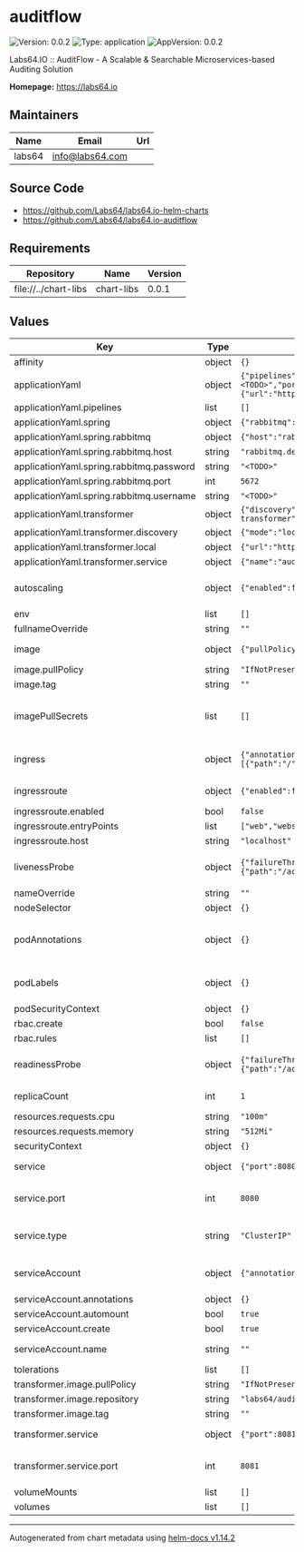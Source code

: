 # auditflow

![Version: 0.0.2](https://img.shields.io/badge/Version-0.0.2-informational?style=flat-square) ![Type: application](https://img.shields.io/badge/Type-application-informational?style=flat-square) ![AppVersion: 0.0.2](https://img.shields.io/badge/AppVersion-0.0.2-informational?style=flat-square)

Labs64.IO :: AuditFlow - A Scalable & Searchable Microservices-based Auditing Solution

**Homepage:** <https://labs64.io>

## Maintainers

| Name | Email | Url |
| ---- | ------ | --- |
| labs64 | <info@labs64.com> |  |

## Source Code

* <https://github.com/Labs64/labs64.io-helm-charts>
* <https://github.com/Labs64/labs64.io-auditflow>

## Requirements

| Repository | Name | Version |
|------------|------|---------|
| file://../chart-libs | chart-libs | 0.0.1 |

## Values

| Key | Type | Default | Description |
|-----|------|---------|-------------|
| affinity | object | `{}` |  |
| applicationYaml | object | `{"pipelines":[],"spring":{"rabbitmq":{"host":"rabbitmq.default.svc.cluster.local","password":"<TODO>","port":5672,"username":"<TODO>"}},"transformer":{"discovery":{"mode":"local"},"local":{"url":"http://localhost:8081"},"service":{"name":"auditflow-transformer","namespace":"default"}}}` | Additional application properties |
| applicationYaml.pipelines | list | `[]` | AuditFlow pipelines configuration |
| applicationYaml.spring | object | `{"rabbitmq":{"host":"rabbitmq.default.svc.cluster.local","password":"<TODO>","port":5672,"username":"<TODO>"}}` | Spring configuration |
| applicationYaml.spring.rabbitmq | object | `{"host":"rabbitmq.default.svc.cluster.local","password":"<TODO>","port":5672,"username":"<TODO>"}` | RabbitMQ connection params |
| applicationYaml.spring.rabbitmq.host | string | `"rabbitmq.default.svc.cluster.local"` | RabbitMQ host name; default: rabbitmq.<namespace>.svc.cluster.local |
| applicationYaml.spring.rabbitmq.password | string | `"<TODO>"` | RabbitMQ password |
| applicationYaml.spring.rabbitmq.port | int | `5672` | RabbitMQ port; default: 5672 |
| applicationYaml.spring.rabbitmq.username | string | `"<TODO>"` | RabbitMQ username |
| applicationYaml.transformer | object | `{"discovery":{"mode":"local"},"local":{"url":"http://localhost:8081"},"service":{"name":"auditflow-transformer","namespace":"default"}}` | Transformer configuration |
| applicationYaml.transformer.discovery | object | `{"mode":"local"}` | Discovery mode; "local" or "kubernetes" |
| applicationYaml.transformer.local | object | `{"url":"http://localhost:8081"}` | Local URL for the transformer service |
| applicationYaml.transformer.service | object | `{"name":"auditflow-transformer","namespace":"default"}` | Service name and namespace for the transformer |
| autoscaling | object | `{"enabled":false,"maxReplicas":3,"minReplicas":1,"targetCPUUtilizationPercentage":80}` | This section is for setting up autoscaling more information can be found here: https://kubernetes.io/docs/concepts/workloads/autoscaling/ |
| env | list | `[]` |  |
| fullnameOverride | string | `""` |  |
| image | object | `{"pullPolicy":"IfNotPresent","repository":"labs64/auditflow","tag":""}` | This sets the container image more information can be found here: https://kubernetes.io/docs/concepts/containers/images/ |
| image.pullPolicy | string | `"IfNotPresent"` | This sets the pull policy for images. |
| image.tag | string | `""` | Overrides the image tag whose default is the chart appVersion. |
| imagePullSecrets | list | `[]` | This is for the secrets for pulling an image from a private repository more information can be found here: https://kubernetes.io/docs/tasks/configure-pod-container/pull-image-private-registry/ |
| ingress | object | `{"annotations":{},"className":"","enabled":false,"hosts":[{"host":"chart-example.local","paths":[{"path":"/","pathType":"ImplementationSpecific"}]}],"tls":[]}` | This block is for setting up the ingress for more information can be found here: https://kubernetes.io/docs/concepts/services-networking/ingress/ |
| ingressroute | object | `{"enabled":false,"entryPoints":["web","websecure"],"host":"localhost"}` | IngressRoute configuration for Traefik more information can be found here: https://doc.traefik.io/traefik/routing/providers/kubernetes-crd/ |
| ingressroute.enabled | bool | `false` | This sets whether the IngressRoute is enabled or not |
| ingressroute.entryPoints | list | `["web","websecure"]` | Entry points for the IngressRoute |
| ingressroute.host | string | `"localhost"` | Host for the IngressRoute |
| livenessProbe | object | `{"failureThreshold":3,"httpGet":{"path":"/actuator/health/liveness","port":8080},"initialDelaySeconds":30,"periodSeconds":10,"timeoutSeconds":2}` | This is to setup the liveness probes more information can be found here: https://kubernetes.io/docs/tasks/configure-pod-container/configure-liveness-readiness-startup-probes/ |
| nameOverride | string | `""` | This is to override the chart name. |
| nodeSelector | object | `{}` |  |
| podAnnotations | object | `{}` | This is for setting Kubernetes Annotations to a Pod. For more information checkout: https://kubernetes.io/docs/concepts/overview/working-with-objects/annotations/ |
| podLabels | object | `{}` | This is for setting Kubernetes Labels to a Pod. For more information checkout: https://kubernetes.io/docs/concepts/overview/working-with-objects/labels/ |
| podSecurityContext | object | `{}` |  |
| rbac.create | bool | `false` |  |
| rbac.rules | list | `[]` |  |
| readinessProbe | object | `{"failureThreshold":3,"httpGet":{"path":"/actuator/health/readiness","port":8080},"initialDelaySeconds":10,"periodSeconds":5,"timeoutSeconds":2}` | This is to setup the readiness probes more information can be found here: https://kubernetes.io/docs/tasks/configure-pod-container/configure-liveness-readiness-startup-probes/ |
| replicaCount | int | `1` | This will set the replicaset count more information can be found here: https://kubernetes.io/docs/concepts/workloads/controllers/replicaset/ |
| resources.requests.cpu | string | `"100m"` |  |
| resources.requests.memory | string | `"512Mi"` |  |
| securityContext | object | `{}` |  |
| service | object | `{"port":8080,"type":"ClusterIP"}` | This is for setting up a service more information can be found here: https://kubernetes.io/docs/concepts/services-networking/service/ |
| service.port | int | `8080` | This sets the ports more information can be found here: https://kubernetes.io/docs/concepts/services-networking/service/#field-spec-ports |
| service.type | string | `"ClusterIP"` | This sets the service type more information can be found here: https://kubernetes.io/docs/concepts/services-networking/service/#publishing-services-service-types |
| serviceAccount | object | `{"annotations":{},"automount":true,"create":true,"name":""}` | This section builds out the service account more information can be found here: https://kubernetes.io/docs/concepts/security/service-accounts/ |
| serviceAccount.annotations | object | `{}` | Annotations to add to the service account |
| serviceAccount.automount | bool | `true` | Automatically mount a ServiceAccount's API credentials? |
| serviceAccount.create | bool | `true` | Specifies whether a service account should be created |
| serviceAccount.name | string | `""` | The name of the service account to use. If not set and create is true, a name is generated using the fullname template |
| tolerations | list | `[]` |  |
| transformer.image.pullPolicy | string | `"IfNotPresent"` |  |
| transformer.image.repository | string | `"labs64/auditflow-transformer"` |  |
| transformer.image.tag | string | `""` |  |
| transformer.service | object | `{"port":8081}` | This is for setting up a service more information can be found here: https://kubernetes.io/docs/concepts/services-networking/service/ |
| transformer.service.port | int | `8081` | This sets the ports more information can be found here: https://kubernetes.io/docs/concepts/services-networking/service/#field-spec-ports |
| volumeMounts | list | `[]` | Additional volumeMounts on the output Deployment definition. |
| volumes | list | `[]` | Additional volumes on the output Deployment definition. |

----------------------------------------------
Autogenerated from chart metadata using [helm-docs v1.14.2](https://github.com/norwoodj/helm-docs/releases/v1.14.2)
